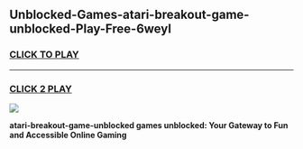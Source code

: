
## Unblocked-Games-atari-breakout-game-unblocked-Play-Free-6weyl
<h3>
<a href="https://premium76.site?title=atari-breakout-game-unblocked&ref=17A">CLICK TO PLAY</a></h3>
<hr>

<h3>
<a href="https://premium76.site?title=atari-breakout-game-unblocked&ref=17A">CLICK 2 PLAY</a>
  
</h3>

<a href="https://premium76.site?title=atari-breakout-game-unblocked&ref=17A"><img src="https://clearcache.store/games.png"></a>


**atari-breakout-game-unblocked games unblocked: Your Gateway to Fun and Accessible Online Gaming**
